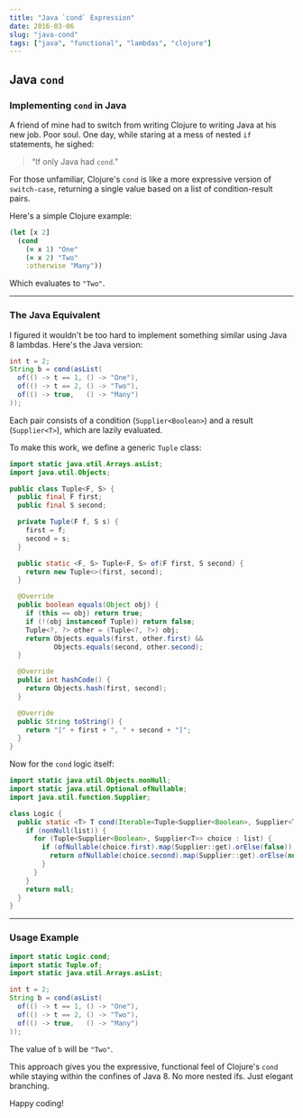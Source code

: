 ```yaml
---
title: "Java `cond` Expression"
date: 2016-03-06
slug: "java-cond"
tags: ["java", "functional", "lambdas", "clojure"]
---
```


## Java `cond`

### Implementing `cond` in Java

A friend of mine had to switch from writing Clojure to writing Java at his new job. Poor soul. One day, while staring at a mess of nested `if` statements, he sighed:

> “If only Java had `cond`.”

For those unfamiliar, Clojure's `cond` is like a more expressive version of `switch-case`, returning a single value based on a list of condition-result pairs.

Here's a simple Clojure example:

```clojure
(let [x 2]
  (cond
    (= x 1) "One"
    (= x 2) "Two"
    :otherwise "Many"))
```

Which evaluates to `"Two"`.

---

### The Java Equivalent

I figured it wouldn't be too hard to implement something similar using Java 8 lambdas. Here's the Java version:

```java
int t = 2;
String b = cond(asList(
  of(() -> t == 1, () -> "One"),
  of(() -> t == 2, () -> "Two"),
  of(() -> true,   () -> "Many")
));
```

Each pair consists of a condition (`Supplier<Boolean>`) and a result (`Supplier<T>`), which are lazily evaluated.

To make this work, we define a generic `Tuple` class:

```java
import static java.util.Arrays.asList;
import java.util.Objects;

public class Tuple<F, S> {
  public final F first;
  public final S second;

  private Tuple(F f, S s) {
    first = f;
    second = s;
  }

  public static <F, S> Tuple<F, S> of(F first, S second) {
    return new Tuple<>(first, second);
  }

  @Override
  public boolean equals(Object obj) {
    if (this == obj) return true;
    if (!(obj instanceof Tuple)) return false;
    Tuple<?, ?> other = (Tuple<?, ?>) obj;
    return Objects.equals(first, other.first) &&
           Objects.equals(second, other.second);
  }

  @Override
  public int hashCode() {
    return Objects.hash(first, second);
  }

  @Override
  public String toString() {
    return "[" + first + ", " + second + "]";
  }
}
```

Now for the `cond` logic itself:

```java
import static java.util.Objects.nonNull;
import static java.util.Optional.ofNullable;
import java.util.function.Supplier;

class Logic {
  public static <T> T cond(Iterable<Tuple<Supplier<Boolean>, Supplier<T>>> list) {
    if (nonNull(list)) {
      for (Tuple<Supplier<Boolean>, Supplier<T>> choice : list) {
        if (ofNullable(choice.first).map(Supplier::get).orElse(false)) {
          return ofNullable(choice.second).map(Supplier::get).orElse(null);
        }
      }
    }
    return null;
  }
}
```

---

### Usage Example

```java
import static Logic.cond;
import static Tuple.of;
import static java.util.Arrays.asList;

int t = 2;
String b = cond(asList(
  of(() -> t == 1, () -> "One"),
  of(() -> t == 2, () -> "Two"),
  of(() -> true,   () -> "Many")
));
```

The value of `b` will be `"Two"`.

This approach gives you the expressive, functional feel of Clojure's `cond` while staying within the confines of Java 8. No more nested ifs. Just elegant branching.

Happy coding!


